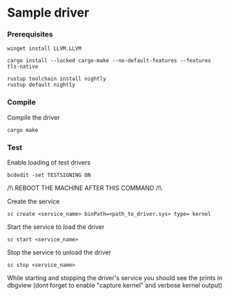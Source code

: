# Sample driver

### Prerequisites

```
winget install LLVM.LLVM
```
```
cargo install --locked cargo-make --no-default-features --features tls-native
```
```
rustup toolchain install nightly
rustup default nightly
```

### Compile

Compile the driver
```
cargo make
```

### Test


Enable loading of test drivers 
```
bcdedit -set TESTSIGNING ON
```
/!\ REBOOT THE MACHINE AFTER THIS COMMAND /!\


Create the service 
```
sc create <service_name> binPath=<path_to_driver.sys> type= kernel
```

Start the service to load the driver
```
sc start <service_name>
```

Stop the service to unload the driver
```
sc stop <service_name>
```

While starting and stopping the driver's service you should see the prints in dbgview (dont forget to enable "capture kernel" and verbose kernel output)